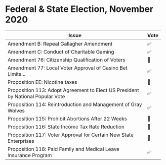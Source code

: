 # Federal & State Election, November 2020

| Issue | Vote |
|-------|------|
| Amendment B: Repeal Gallagher Amendment | :white_check_mark: |
| Amendment C: Conduct of Charitable Gaming | :white_check_mark: |
| Amendment 76: Citizenship Qualification of Voters | :no_entry_sign: |
| Amendment 77: Local Voter Approval of Casino Bet Limits... | :white_check_mark: |
| Proposition EE: Nicotine taxes| :no_entry_sign: |
| Proposition 113: Adopt Agreement to Elect US President by National Popular Vote | :white_check_mark: |
| Proposition 114: Reintroduction and Management of Gray Wolves | :white_check_mark: |
| Proposition 115: Prohibit Abortions After 22 Weeks | :no_entry_sign: |
| Proposition 116: State Income Tax Rate Reduction | :no_entry_sign: |
| Proposition 117: Voter Approval for Certain New State Enterprises | :no_entry_sign: |
| Proposition 118: Paid Family and Medical Leave Insurance Program | :white_check_mark: |
